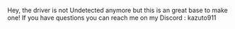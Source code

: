 Hey, the driver is not Undetected anymore but this is an great base to make one!
If you have questions you can reach me on my Discord : kazuto911

